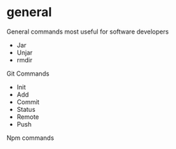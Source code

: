 # general
General commands most useful for software developers
- Jar
- Unjar
- rmdir

Git Commands
- Init
- Add
- Commit
- Status
- Remote
- Push

Npm commands
